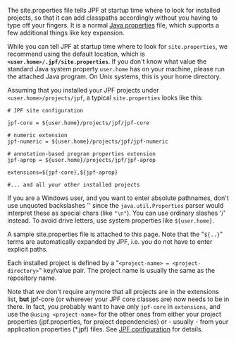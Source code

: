 The site.properties file tells JPF at startup time where to look for installed projects, so that it can add classpaths accordingly without you having to type off your fingers. It is a normal [Java properties](http://en.wikipedia.org/wiki/.properties) file, which supports a few additional things like key expansion.

While you can tell JPF at startup time where to look for `site.properties`, we recommend using the default location, which is **`<user.home>/.jpf/site.properties`**. If you don't know what value the standard Java system property `user.home` has on your machine, please run the attached Java program. On Unix systems, this is your home directory.

Assuming that you installed your JPF projects under `<user.home>/projects/jpf`, a typical `site.properties` looks like this:

~~~~~~~~ {.bash}
# JPF site configuration

jpf-core = ${user.home}/projects/jpf/jpf-core

# numeric extension
jpf-numeric = ${user.home}/projects/jpf/jpf-numeric

# annotation-based program properties extension
jpf-aprop = ${user.home}/projects/jpf/jpf-aprop

extensions=${jpf-core},${jpf-aprop}

#... and all your other installed projects
~~~~~~~~ 

If you are a Windows user, and you want to enter absolute pathnames, don't use unquoted backslashes '\' since the `java.util.Properties` parser would interpret these as special chars (like `"\n"`). You can use ordinary slashes '/' instead. To avoid drive letters, use system properties like `${user.home}`.


A sample site.properties file is attached to this page. Note that the "`${..}`" terms are automatically expanded by JPF, i.e. you do not have to enter explicit paths.

Each installed project is defined by a "`<project-name> = <project-directory>`" key/value pair. The project name is usually the same as the repository name.

Note that we don't require anymore that all projects are in the extensions list, **but** jpf-core (or wherever your JPF core classes are) now needs to be in there. In fact, you probably want to have only `jpf-core` in `extensions`, and use the `@using <project-name>` for the other ones from either your project properties (jpf.properties, for project dependencies) or - usually - from your application properties (*.jpf) files. See [JPF configuration](../user/config) for details.
